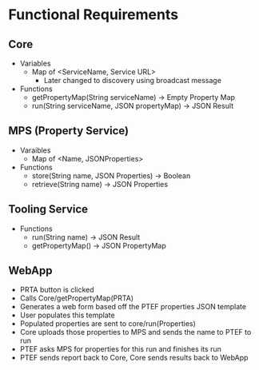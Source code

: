 # Functional Requirements

## Core
* Variables
  * Map of <ServiceName, Service URL>
    * Later changed to discovery using broadcast message
* Functions
  * getPropertyMap(String serviceName) -> Empty Property Map
  * run(String serviceName, JSON propertyMap) -> JSON Result


## MPS (Property Service)
* Varaibles
  * Map of <Name, JSONProperties>
* Functions
  * store(String name, JSON Properties) -> Boolean
  * retrieve(String name) -> JSON Properties

## Tooling Service
* Functions
  * run(String name) -> JSON Result
  * getPropertyMap() -> JSON PropertyMap

## WebApp
* PRTA button is clicked
* Calls Core/getPropertyMap(PRTA) 
* Generates a web form based off the PTEF properties JSON template
* User populates this template
* Populated properties are sent to core/run(Properties)
* Core uploads those properties to MPS and sends the name to PTEF to run
* PTEF asks MPS for properties for this run and finishes its run
* PTEF sends report back to Core, Core sends results back to WebApp
